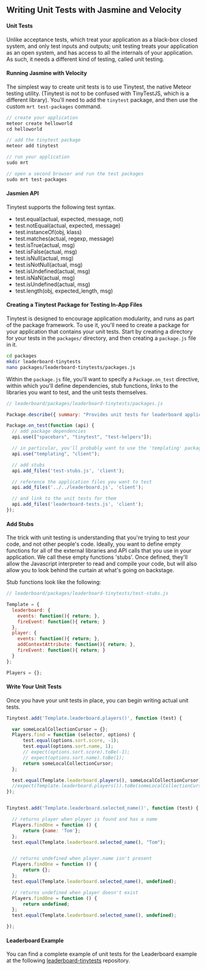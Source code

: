 ## Writing Unit Tests with Jasmine and Velocity


#### Unit Tests  
Unlike acceptance tests, which treat your application as a black-box closed system, and only test inputs and outputs; unit testing treats your application as an open system, and has access to all the internals of your application.  As such, it needs a different kind of testing, called unit testing.


#### Running Jasmine with Velocity

The simplest way to create unit tests is to use Tinytest, the native Meteor testing utility.  (Tinytest is not to be confused with TinyTestJS, which is a different library).  You'll need to add the ``tinytest`` package, and then use the custom ``mrt test-packages`` command.

````js
// create your application
meteor create helloworld
cd helloworld

// add the tinytest package
meteor add tinytest

// run your application
sudo mrt

// open a second browser and run the test packages
sudo mrt test-packages
````

#### Jasmien API  

Tinytest supports the following test syntax.  

- test.equal(actual, expected, message, not)  
- test.notEqual(actual, expected, message)  
- test.instanceOf(obj, klass)  
- test.matches(actual, regexp, message)  
- test.isTrue(actual, msg)  
- test.isFalse(actual, msg)  
- test.isNull(actual, msg)  
- test.isNotNull(actual, msg)  
- test.isUndefined(actual, msg)  
- test.isNaN(actual, msg)  
- test.isUndefined(actual, msg)  
- test.length(obj, expected_length, msg)  

#### Creating a Tinytest Package for Testing In-App Files

Tinytest is designed to encourage application modularity, and runs as part of the package framework.  To use it, you'll need to create a package for your application that contains your unit tests.  Start by creating a directory for your tests in the ``packages/`` directory, and then creating a ``package.js`` file in it.

````sh
cd packages
mkdir leaderboard-tinytests
nano packages/leaderboard-tinytests/packages.js
````

Within the ``package.js`` file, you'll want to specify a ``Package.on_test`` directive, within which you'll define dependencies, stub functions, links to the libraries you want to test, and the unit tests themselves.

````js
// leaderboard/packages/leaderboard-tinytests/packages.js

Package.describe({ summary: "Provides unit tests for leaderboard application." });

Package.on_test(function (api) {
  // add package dependencies
  api.use(["spacebars", "tinytest", "test-helpers"]);

  // in particular, you'll probably want to use the 'templating' package for any UI related tests
  api.use("templating", "client");

  // add stubs
  api.add_files('test-stubs.js', 'client');

  // reference the application files you want to test
  api.add_files('../../leaderboard.js', 'client');

  // and link to the unit tests for them
  api.add_files('leaderboard-tests.js', 'client');
});
````

#### Add Stubs

The trick with unit testing is understanding that you're trying to test *your* code, and not other people's code.  Ideally, you want to define empty functions for all of the external libraries and API calls that you use in your application.  We call these empty functions 'stubs'.  Once defined, they'll allow the Javascript interpreter to read and compile your code, but will also allow you to look behind the curtain at what's going on backstage.  

Stub functions look like the following:

````js
// leaderboard/packages/leaderboard-tinytests/test-stubs.js

Template = {
  leaderboard: {
    events: function(){ return; },
    fireEvent: function(){ return; }
  },
  player: {
    events: function(){ return; },
    addContextAttribute: function(){ return; },
    fireEvent: function(){ return; }
  }
};

Players = {};
````

#### Write Your Unit Tests  
Once you have your unit tests in place, you can begin writing actual unit tests.

````js
Tinytest.add('Template.leaderboard.players()', function (test) {

  var someLocalCollectionCursor = {};
  Players.find = function (selector, options) {
      test.equal(options.sort.score, -1);
      test.equal(options.sort.name, 1);
      // expect(options.sort.score).toBe(-1);
      // expect(options.sort.name).toBe(1);
      return someLocalCollectionCursor;
  };

  test.equal(Template.leaderboard.players(), someLocalCollectionCursor);
  //expect(Template.leaderboard.players()).toBe(someLocalCollectionCursor);
});


Tinytest.add('Template.leaderboard.selected_name()', function (test) {

  // returns player when player is found and has a name
  Players.findOne = function () {
      return {name: 'Tom'};
  };
  test.equal(Template.leaderboard.selected_name(), "Tom");


  // returns undefined when player.name isn't present
  Players.findOne = function () {
      return {};
  };
  test.equal(Template.leaderboard.selected_name(), undefined);

  // returns undefined when player doesn't exist
  Players.findOne = function () {
      return undefined;
  };
  test.equal(Template.leaderboard.selected_name(), undefined);

});
````

#### Leaderboard Example  

You can find a complete example of unit tests for the Leaderboard example at the following [leaderboard-tinytests](https://github.com/awatson1978/leaderboard-tinytests) repository.



